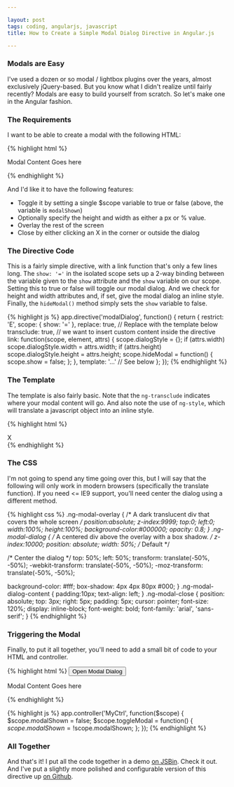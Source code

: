```yaml
---

layout: post
tags: coding, angularjs, javascript
title: How to Create a Simple Modal Dialog Directive in Angular.js

---
```


### Modals are Easy

I've used a dozen or so modal / lightbox plugins over the years, almost exclusively jQuery-based. But you know what I didn't realize until fairly recently? Modals are easy to build yourself from scratch. So let's make one in the Angular fashion.

### The Requirements

I want to be able to create a modal with the following HTML:

{% highlight html %}
<modal-dialog show='modalShown' width='750px' height='90%'>
  <p>Modal Content Goes here<p>
</modal-dialog>
{% endhighlight %}

And I'd like it to have the following features:

* Toggle it by setting a single $scope variable to true or false (above, the variable is `modalShown`)
* Optionally specify the height and width as either a px or % value.
* Overlay the rest of the screen
* Close by either clicking an X in the corner or outside the dialog

### The Directive Code

This is a fairly simple directive, with a link function that's only a few lines long. The `show: '='` in the isolated scope sets up a 2-way binding between the variable given to the `show` attribute and the `show` variable on our scope. Setting this to true or false will toggle our modal dialog. And we check for height and width attributes and, if set, give the modal dialog an inline style. Finally, the `hideModal()` method simply sets the `show` variable to false.

{% highlight js %}
app.directive('modalDialog', function() {
  return {
    restrict: 'E',
    scope: {
      show: '='
    },
    replace: true, // Replace with the template below
    transclude: true, // we want to insert custom content inside the directive
    link: function(scope, element, attrs) {
      scope.dialogStyle = {};
      if (attrs.width)
        scope.dialogStyle.width = attrs.width;
      if (attrs.height)
        scope.dialogStyle.height = attrs.height;
      scope.hideModal = function() {
        scope.show = false;
      };
    },
    template: '...' // See below
  };
});
{% endhighlight %}

### The Template

The template is also fairly basic. Note that the `ng-transclude` indicates where your modal content will go. And also note the use of `ng-style`, which will translate a javascript object into an inline style.

{% highlight html %}
<div class='ng-modal' ng-show='show'>
  <div class='ng-modal-overlay' ng-click='hideModal()'></div>
  <div class='ng-modal-dialog' ng-style='dialogStyle'>
    <div class='ng-modal-close' ng-click='hideModal()'>X</div>
    <div class='ng-modal-dialog-content' ng-transclude></div>
  </div>
</div>
{% endhighlight %}

### The CSS

I'm not going to spend any time going over this, but I will say that the following will only work in modern browsers (specifically the translate function). If you need <= IE9 support, you'll need center the dialog using a different method.

{% highlight css %}
.ng-modal-overlay {
  /* A dark translucent div that covers the whole screen */
  position:absolute;
  z-index:9999;
  top:0;
  left:0;
  width:100%;
  height:100%;
  background-color:#000000;
  opacity: 0.8;
}
.ng-modal-dialog {
  /* A centered div above the overlay with a box shadow. */
  z-index:10000;
  position: absolute;
  width: 50%; /* Default */

  /* Center the dialog */
  top: 50%;
  left: 50%;
  transform: translate(-50%, -50%);
  -webkit-transform: translate(-50%, -50%);
  -moz-transform: translate(-50%, -50%);

  background-color: #fff;
  box-shadow: 4px 4px 80px #000;
}
.ng-modal-dialog-content {
  padding:10px;
  text-align: left;
}
.ng-modal-close {
  position: absolute;
  top: 3px;
  right: 5px;
  padding: 5px;
  cursor: pointer;
  font-size: 120%;
  display: inline-block;
  font-weight: bold;
  font-family: 'arial', 'sans-serif';
}
{% endhighlight %}


### Triggering the Modal

Finally, to put it all together, you'll need to add a small bit of code to your HTML and controller.

{% highlight html %}
<button ng-click='toggleModal()'>Open Modal Dialog</button>
<modal-dialog show='modalShown' width='750px' height='60%'>
  <p>Modal Content Goes here<p>
</modal-dialog>
{% endhighlight %}

{% highlight js %}
app.controller('MyCtrl', function($scope) {
  $scope.modalShown = false;
  $scope.toggleModal = function() {
    $scope.modalShown = !$scope.modalShown;
  };
});
{% endhighlight %}

### All Together

And that's it! I put all the code together in a demo [on JSBin](http://jsbin.com/aDuJIku/2). Check it out. And I've put a slightly more polished and configurable version of this directive up [on Github](http://github.com/adamalbrecht/ngModal).

